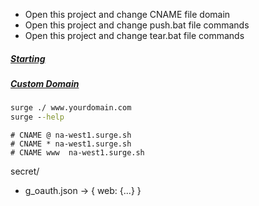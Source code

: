 -   Open this project and change CNAME file domain
-   Open this project and change push.bat file commands
-   Open this project and change tear.bat file commands

##### [Starting](https://surge.sh/help/getting-started-with-surge)
##### [Custom Domain](https://surge.sh/help/adding-a-custom-domain)

```cmd
surge ./ www.yourdomain.com
surge --help
```

```text
# CNAME @ na-west1.surge.sh
# CNAME * na-west1.surge.sh
# CNAME www  na-west1.surge.sh
```

secret/
-   g_oauth.json -> { web: {...} }